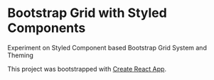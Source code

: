 # Bootstrap Grid with Styled Components
Experiment on Styled Component based Bootstrap Grid System and Theming


This project was bootstrapped with [Create React App](https://github.com/facebook/create-react-app).
